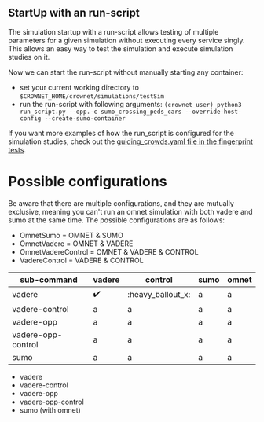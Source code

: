 ## StartUp with an run-script
The simulation startup with a run-script allows testing of multiple parameters for a given simulation without executing every service singly.
This allows an easy way to test the simulation and execute simulation studies on it.

Now we can start the run-script without manually starting any container:
  * set your current working directory to `$CROWNET_HOME/crownet/simulations/testSim`
  * run the run-script with following arguments:
   `(crownet_user) python3 run_script.py --opp.-c sumo_crossing_peds_cars --override-host-config --create-sumo-container`

If you want more examples of how the run_script is configured for the simulation studies, check out the [guiding_crowds.yaml file in the fingerprint tests](https://sam-dev.cs.hm.edu/rover/crownet/-/blob/master/crownet/tests/fingerprint/guiding_crowds.yml).

# Possible configurations
Be aware that there are multiple configurations, and they are mutually exclusive, meaning you can't run an omnet simulation with both vadere and sumo at the same time.
The possible configurations are as follows:
* OmnetSumo = OMNET & SUMO
* OmnetVadere = OMNET & VADERE
* OmnetVadereControl = OMNET & VADERE & CONTROL
* VadereControl = VADERE & CONTROL

|sub-command|vadere|control|sumo|omnet|
| --- | --- | --- | --- | --- |
| vadere | :heavy_check_mark: | :heavy_ballout_x:|a|a|
| vadere-control |a|a|a|a|
| vadere-opp |a|a|a|a|
| vadere-opp-control |a|a|a|a|
| sumo |a|a|a|a|

* vadere
* vadere-control
* vadere-opp
* vadere-opp-control
* sumo (with omnet)